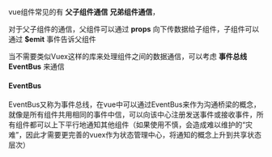 vue组件常见的有 **父子组件通信** **兄弟组件通信**，

对于父子组件的通信，父组件可以通过 **props** 向下传数据给子组件，子组件可以通过 **$emit** 事件告诉父组件

当不需要类似Vuex这样的库来处理组件之间的数据通信，可以考虑 **事件总线 EventBus** 来通信

#### EventBus
EventBus又称为事件总线，在vue中可以通过EventBus来作为沟通桥梁的概念，就像是所有组件共用相同的事件中信，可以向该中心注册发送事件或接收事件，所有组件都可以上下平行地通知其他组件（如果使用不慎，会造成难以维护的“灾难”，因此才需要更完善的vuex作为状态管理中心，将通知的概念上升到共享状态层次）
